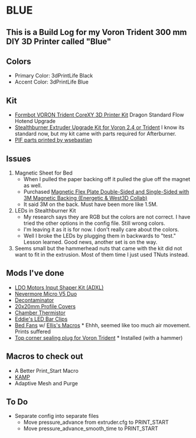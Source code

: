 # BLUE

## This is a Build Log for my Voron Trident 300 mm DIY 3D Printer called "Blue"

## Colors
* Primary Color: 3dPrintLife Black
* Accent Color: 3dPrintLife Blue

## Kit

* [Formbot VORON Trident CoreXY 3D Printer Kit](https://www.formbot3d.com/products/voron-trident-corexy-3d-printer-kit-with-premade-wiring-harness)
  Dragon Standard Flow Hotend Upgrade
* [Stealthburner Extruder Upgrade Kit for Voron 2.4 or Trident](https://www.formbot3d.com/products/-176)
  I know its standard now, but my kit came with parts required for Afterburner.
* [PIF parts printed by wsebastian](https://pif.voron.dev/)

## Issues

1. Magnetic Sheet for Bed
    * When I pulled the paper backing off it pulled the glue off the magnet as well.
    * Purchased [Magnetic Flex Plate Double-Sided and Single-Sided with 3M Magnetic Backing (Energetic & West3D Collab)](https://west3d.com/products/double-sided-texture-smooth-flex-plate-with-3m-magnetic-backing-energetic-west3d-collab)
    * It said 3M on the back. Must have been more like 1.5M.
2. LEDs in Stealthburner Kit
    * My research says they are RGB but the colors are not correct. I have tried the other options in the config file. Still wrong colors.
    * I'm leaving it as it is for now. I don't really care about the colors.
    * Well I broke the LEDs by plugging them in backwards to "test." Lesson learned. Good news, another set is on the way.
3. Seems small but the hammerhead nuts that came with the kit did not want to fit in the extrusion. Most of them time I just used TNuts instead.
    
## Mods I've done
* [LDO Motors Input Shaper Kit (ADXL)](https://kb-3d.com/store/ldo/655-ldo-motors-input-shaper-kit-1661370490021.html)
* [Nevermore Micro V5 Duo](https://github.com/nevermore3d/Nevermore_Micro)
* [Decontaminator](https://github.com/LoganFraser/VoronMods/tree/main/DecontaminatorTrident/STLs)
* [20x20mm Profile Covers](https://github.com/VoronDesign/VoronUsers/tree/master/printer_mods/chri.kai.in/20x20mm_Profile_Covers)
* [Chamber Thermistor](https://github.com/VoronDesign/VoronUsers/tree/master/printer_mods/samwiseg0/extrusion_thermistor_mount)
* [Eddie's LED Bar Clips](https://github.com/VoronDesign/VoronUsers/tree/master/printer_mods/eddie/LED_Bar_Clip)
* [Bed Fans](https://github.com/VoronDesign/VoronUsers/tree/master/printer_mods/CannedBass/Trident_Bed_Fans) w/ [Ellis's Macros](https://github.com/VoronDesign/VoronUsers/tree/master/printer_mods/Ellis/Bed_Fans)
      * Ehhh, seemed like too much air movement. Prints suffered
* [Top corner sealing plug for Voron Trident](https://www.printables.com/model/375617-top-corner-sealing-plug-for-voron-tridentv24)
      * Installed (with a hammer)

## Macros to check out
* A Better Print_Start Macro
* [KAMP](https://github.com/kyleisah/Klipper-Adaptive-Meshing-Purging)
* Adaptive Mesh and Purge

## To Do
* Separate config into separate files
  * Move pressure_advance from extruder.cfg to PRINT_START
  * Move pressure_advance_smooth_time to PRINT_START
